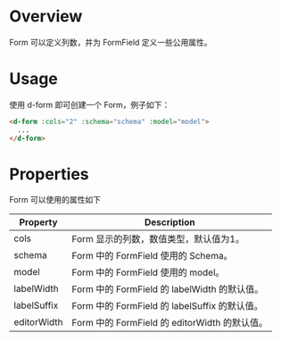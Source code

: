 # Overview

Form 可以定义列数，并为 FormField 定义一些公用属性。

# Usage

使用 d-form 即可创建一个 Form，例子如下：

```HTML
<d-form :cols="2" :schema="schema" :model="model">
  ...
</d-form>
```

# Properties

Form 可以使用的属性如下

| Property | Description |
| ---- | ---- |
| cols | Form 显示的列数，数值类型，默认值为1。  |
| schema | Form 中的 FormField 使用的 Schema。 |
| model | Form 中的 FormField 使用的 model。 |
| labelWidth | Form 中的 FormField 的 labelWidth 的默认值。|
| labelSuffix | Form 中的 FormField 的 labelSuffix 的默认值。|
| editorWidth | Form 中的 FormField 的 editorWidth 的默认值。|